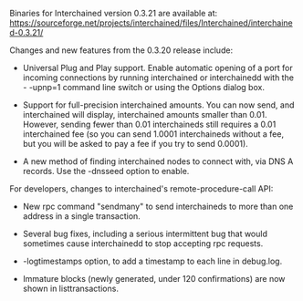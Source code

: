 Binaries for Interchained version 0.3.21 are available at:
  https://sourceforge.net/projects/interchained/files/Interchained/interchained-0.3.21/

Changes and new features from the 0.3.20 release include:

* Universal Plug and Play support.  Enable automatic opening of a port for incoming connections by running interchained or interchainedd with the - -upnp=1 command line switch or using the Options dialog box.

* Support for full-precision interchained amounts.  You can now send, and interchained will display, interchained amounts smaller than 0.01.  However, sending fewer than 0.01 interchaineds still requires a 0.01 interchained fee (so you can send 1.0001 interchaineds without a fee, but you will be asked to pay a fee if you try to send 0.0001).

* A new method of finding interchained nodes to connect with, via DNS A records. Use the -dnsseed option to enable.

For developers, changes to interchained's remote-procedure-call API:

* New rpc command "sendmany" to send interchaineds to more than one address in a single transaction.

* Several bug fixes, including a serious intermittent bug that would sometimes cause interchainedd to stop accepting rpc requests. 

* -logtimestamps option, to add a timestamp to each line in debug.log.

* Immature blocks (newly generated, under 120 confirmations) are now shown in listtransactions.
